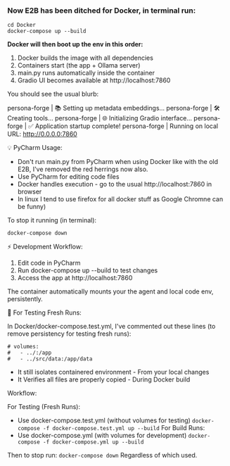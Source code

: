 ### Now E2B has been ditched for Docker, in terminal run:

```
cd Docker
docker-compose up --build
```

**Docker will then boot up the env in this order:**
1. Docker builds the image with all dependencies
2. Containers start (the app + Ollama server)
3. main.py runs automatically inside the container
4. Gradio UI becomes available at http://localhost:7860

You should see the usual blurb:

persona-forge | 📚 Setting up metadata embeddings...
persona-forge | 🛠️ Creating tools...
persona-forge | 🌐 Initializing Gradio interface...
persona-forge | ✅ Application startup complete!
persona-forge | Running on local URL: http://0.0.0.0:7860

💡 PyCharm Usage:

- Don't run main.py from PyCharm when using Docker like with the old E2B, I've removed the red herrings now also.
- Use PyCharm for editing code files
- Docker handles execution - go to the usual http://localhost:7860 in browser 
- In linux I tend to use firefox for all docker stuff as Google Chromne can be funny)

To stop it running (in terminal):

`docker-compose down`

⚡ Development Workflow:

1. Edit code in PyCharm
2. Run docker-compose up --build to test changes
3. Access the app at http://localhost:7860

The container automatically mounts your the agent and local code env, persistently.


🧪 For Testing Fresh Runs:

In Docker/docker-compose.test.yml, I've commented out these lines (to remove persistency for testing fresh runs):

```
# volumes:
#   - ../:/app
#   - ../src/data:/app/data
```

- It still isolates containered environment - From your local changes
- It Verifies all files are properly copied - During Docker build

Workflow:

For Testing (Fresh Runs):
- Use docker-compose.test.yml (without volumes for testing)
`docker-compose -f docker-compose.test.yml up --build`
For Build Runs:
- Use docker-compose.yml (with volumes for development)
`docker-compose -f docker-compose.yml up --build`

Then to stop run:
`docker-compose down`
Regardless of which used.